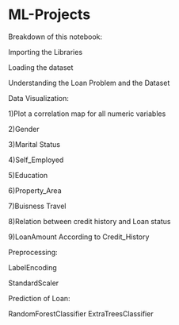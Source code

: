 # ML-Projects
Breakdown of this notebook:

Importing the Libraries

Loading the dataset

Understanding the Loan Problem and the Dataset

Data Visualization:

1)Plot a correlation map for all numeric variables

2)Gender

3)Marital Status

4)Self_Employed

5)Education

6)Property_Area

7)Buisness Travel

8)Relation between credit history and Loan status

9)LoanAmount According to Credit_History

Preprocessing:

LabelEncoding

StandardScaler

Prediction of Loan:

RandomForestClassifier ExtraTreesClassifier
